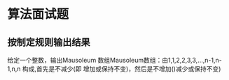
# 算法面试题

## 按制定规则输出结果

给定一个整数，输出Mausoleum 数组Mausoleum数组：由1,1,2,2,3,3,…,n-1,n-1,n,n 构成,首先是不减少(即 增加或保持不变)，然后是不增加()减少或保持不变)

